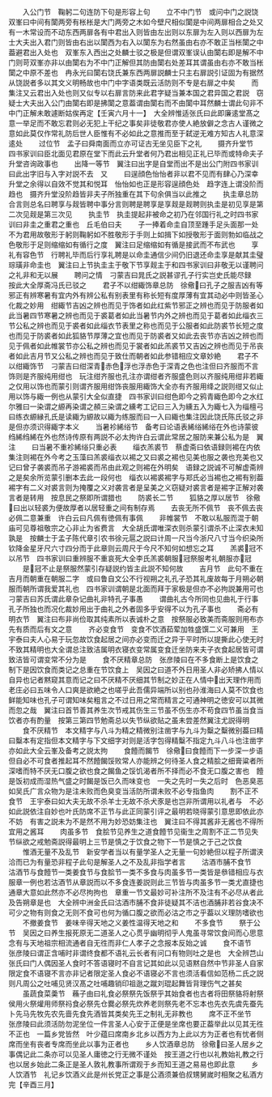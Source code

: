 <!-- { "loadSidebar": true } -->
　　入公门节　鞠躬二句连防下句是形容上句
　　立不中门节　或问中门之説饶双峯曰中间有闑两旁有枨枨是大门两旁之木如今壁尺相似闑是中间两扉相合之处又有一木常设而不动东西两扉各有中君出入则皆由左出则以东扉为左入则以西扉为左士大夫出入君门则皆由右出以闑西为右入以闑东为右然虽由右亦不敢正当枨闑之中葢避君出入处也　双峯东入西出之处麟士驳之极是但谓双峯误认由闑右即是解不中门则苛双峯亦非以由闑右为不中门正解但其防由闑右处差耳其谓虽由右亦不敢当枨闑之中原不差也　冉永光曰闑右饶氏兼东西两扉説麟士只主右扉説引证固为有据然从饶説者多以其文义明畅故也中门中字语类既云活防则不专是右扉之中矣
　　而集注又云君出入处也则又似专以右扉言防来此君字疑当兼本国之君异国之君説　窃疑士大夫出入公门由闑右即是拂闑之意葢谓由闑右而不由闑中耳然麟士谓此句非不中门正解未敢遽断姑俟再定【壬寅六月十一】　大全辨惟适张氏曰此即廉逺堂髙之意一举足而不敢忘君则必无犯上干纪之事矣非徒敬君亦使人絶放僻之念古人谨微之意如此莫仅作常礼防后世人臣惟有不必如此之意推而至于弑逆无难方知古人礼意深逺处
　　过位节　孟子曰舜南面而立亦可证古无坐见臣下之礼
　　摄齐升堂节　四书家训曰臣北面见君原在堂下而此云升堂者何乃君出相见正礼已毕而或特命夫子升堂咨询政事也
　　出降一等节　翼注曰出字是自堂而出不是出公门附四书家训曰此出字旧与入字对説不去　又
　　曰逞顔色怡怡者非以君不见而有肆心乃深幸升堂之余得以自效不觉其和悦耳　怡怡如也正是形容逞顔色处　趋字连上谓没阶而趋也　摄齐升堂没阶趋皆非夫子所独重在其下句余俱当以此推之
　　执圭章总防　合言则总名曰聘享与觌皆聘中事分言则聘是聘享是享觌是觌聘则执圭是初见享是第二次见觌是第三次见
　　执圭节　执圭提起非被命之初乃在邻国行礼之时四书家训曰非圭之重君之重也　丘毛伯曰夫
　　子一捧着命圭自顶至踵手足头面那一处不为君用故敬形于躬则鞠躬如不胜敬形于手则上如揖下如授敬形于面则勃如临战之色敬形于足则缩缩如有循行之度　翼注曰足缩缩如有循是接武而不布武也
　　享礼有容色节　行聘礼毕而后行享礼聘是以命圭通信少间仍旧退还命圭享是献其圭璧琮璜非命圭也　翼注曰上节执圭主于敬下节享觌主于和四书家训曰非敬无以谨聘问之礼非和无以展
　　聘问之情　刁蒙吉曰晁氏之説甚谬孔子行实岂史氏能尽録　按此大全厚斋冯氏已驳之
　　君子不以绀緅饰章总防　徐儆曰孔子之服吉凶有等邪正有辨寒暑有宜内外有辨公私有别表里有称长短有度厚薄有宜其动必中则皆圣心化裁之妙用　绀緅节吉凶之辨也而见于饰者如此红紫节邪正之辨也而见于防服者如此当暑四节寒暑之辨也而见于裘葛者如此当暑节内外之辨也而见于葛者如此缁衣三节公私之辨也而见于裘者如此缁衣节表里之称也而见于公服者如此防裘节长短之度也而见于防裘者如此狐貉节厚薄之宜也而见于防裘者又如此去丧节亦吉凶之辨也而见于佩者如此帷裳节亦公私之辨也而见于裳者如此羔裘节又吉凶之辨也而见于吊丧者如此吉月节又公私之辨也而见于致仕而朝者如此参错相应文章妙絶
　　君子不以绀緅饰节　刁蒙吉曰绀深青赤色浮也浮赤色于深青之色也注但曰齐服而不言饰则是齐服纯用绀也　玩注绀齐服也孔注亦谓绀者齐服盛色则以齐服纯用绀非若緅之仅用以饰也而蒙引则谓齐服用绀饰丧服用緅饰大全亦有齐服用绛之説则绀又似止用以饰与緅一例也从蒙引大全似直捷　四书家训曰绀色即今之鸦青緅色即今之水红　尔雅曰一染谓之縓再染谓之頳三染谓之纁考工记曰三入为纁五入为緅七入为缁檀弓曰练衣縓縁孔氏是读緅为縓故以緅为练服而曰一入曰緅也集注因此饶氏陈氏驳之非是但亦须识得緅字本义
　　当暑袗絺绤节　备考曰论语表絺绤絺绤在外也诗蒙彼绉絺绉絺在外也然诗传原有两説不必太拘许白云谓此常居之服防来兼公私为是　翼注
　　曰当暑不重袗絺绤只重必表
　　缁衣羔裘节　蔡虚斋曰依语録则裼在内依集注则裼在外今考之玉藻曰羔裘缁衣以裼之又曰裘之裼也见美也服之袭也充美也又记曰曾子袭裘而吊子游裼裘而吊由此观之则裼在外明矣　语録之説诚不可解虚斋辨之是矣余所览蒙引删本去此一段何也　缁衣以裼裘裼字与郑氏必当裼也之裼有别葢裼字有二义对裘言则为掩覆之义对袭言者是呈美之义窃疑对裘言者是裼字正解对袭言者是转用　按息民之祭即所谓腊也
　　防裘长二节
　　狐貉之厚以居节　徐儆曰出以轻裘为便故厚者以居轻重之间有制存焉
　　去丧无所不佩节　丧不佩去丧必佩二意兼重　许白云曰凡佩有徳佩有事佩
　　非帷裳节　不敢以私服而混于朝庙可见尊祖敬宗之心非止为省费言　大全胡氏谓唯深衣则杀蒙引谓杀不止深衣未知孰是　按麟士于孟子陈代章引农书徐元扈之説曰计周一尺当今浙尺八寸当今织染所钦降金星牙尺六寸四分而于此章则云周尺于今尺不知何如想忘之耳
　　羔裘冠不以吊节　四书家训曰重辨服不重哀死大全李氏羔裘朝服冠祭服考礼朝服亦冠
　　是冠不止是祭服然蒙引存疑説约皆主此説不知何故
　　吉月节　此句不重在吉月而朝重在朝服二字　或曰鲁自文公不行视朔之礼孔子恐其礼废故每于月朔必朝服而朝所谓我爱其礼也　四书家训谓朝是北面而拜于家极是但亦不必拘説兼用可也刁蒙吉曰苏氏谓此章杂记曲礼非特孔子事愚
　　谓曲礼古今所同也见曲礼于行事孔子所独也而况化裁妙用出于曲礼之外者固多乎安得不以为孔子事也
　　斋必有明衣节　翼注曰布非尚俭取其纯素所以表诚朴之意　按祭服必致美而斋服则用布亦先有质而后有文之意
　　齐必变食节　变食不饮酒茹荤加牲盛馔二义可兼用　王宇泰曰夫人心易于玩忽故饮食起居之间亦必变而迁之异于平时所以提撕此心使无时不致其精明也大全谓总注致洁属明衣寝衣变常属变食迁坐防来夫子衣食起居皆可谓致洁皆可谓变常不分为是
　　食不厌精章总防　张彦陵曰在不多食断上是饮食之制下是因饮食而类记之总重在节饮食上　吴因之曰道不外日用圣人非必矫拂人情以自异也记者黙窥其意而记之曰不厌精不厌细其节制之妙正在人情中出天理作用而老庄必曰五味令人口爽是欲絶之也嗟乎此吾儒异端所以别也孙淮海曰人莫不饮食也鲜能知味也孔子可谓知味矣粗言之不过日用之常而精言之可通神明之徳安可以其微而忽之哉　翼注曰首节善其养生次节戒其伤生三节虽不伤生亦不苟食四节虽当食当饮者亦有酌量　按第三第四节勉斋总以失节纵欲贴之虽未尝差然翼注尤説得明
　　食不厌精节　本文精字与八斗为精之精微别注凿字与九斗为糳之糳微别葢曰精曰糳本有定指但本文精字与下文细字对则是活字包得精糳不指定九斗八斗也注凿字亦如此大全云峯及备考之説太拘
　　食饐而餲节　徐儆曰食饐而下一步深一步语但自必不可食者推起耳不然饐餲馁败常人亦能辨之何待圣人食之精脍之细膏粱者所深嗜而特不厌无口腹之欲也食之餲鱼之馁饥渴者所不择而必不食无口腹之害也　饐是饭初成而湿热气盛之时餲是饭已久而味变也　一失之先时一失之后时　色恶臭恶如吴氏广言众物为是注未败而色臭变当活防所谓未败不必专指鱼肉
　　割不正不食节　王宇泰曰如大夫无故不杀羊士无故不杀犬豕是也岂非所谓用以礼者与　不必如此説依注自妙也叶氏防席不正节与此正同蒙引评之最明若晓得蒙引意思即依此亦不妨　有害之説未为不是然不用为妙恐妨集注也　翼注曰不得其酱非无酱也不得所宜用之酱耳
　　肉虽多节　食脍节见养生之道食饐节见衞生之周割不正二节见失节纵欲之戒勉斋説得最明上三节是慎之于饮食之物下一节是慎之于己之饮食
　　惟酒无量不及乱节　新安学者当以有量学圣人之无量一句妙絶但以程子所谓浃洽而已为有量恐非程子此句是解圣人之不及乱非指学者言
　　沽酒市脯不食节　沽酒节与食饐节一类姜食节与食脍节一类不多食与肉虽多节一类皆是叅错相应与衣服章一例也若沽酒节从章説而以不多食连姜説则此三节皆与肉虽多节一类尤直捷也通章大意如此然亦不必尽拘拘也　章重一节文最妙可补注所不及注有不必尽从者此及告朔章是也　大全辨中洲金氏曰沽酒市脯不食非徒疑其不洁也酒脯非若谷食决不可少之物有则食之无则不食可也何为循口腹之欲而必沽之市之乎葢以义理防嗜欲也
　　不撤姜食节　姜味辛得天地之义姜性温得天地之和
　　不多食节
　　祭于公节　吴因之曰养生报死原无二道圣人之心贯乎幽明彻乎人鬼虽寻常饮食间而心思意念有与天地祖宗相流通者自无徃而非仁人孝子之念报本反始之诚
　　食不语节　张彦陵曰谓正含哺时非谓终食都不语礼云长者有问口有物则吐之是也　大全辨芑山张氏曰门人偶因圣人食时不答语寝时不自言记其如此以见语黙自然中节非圣人自家限定食不语寝不言亦非记者限定圣人食必不语寝必不言也须活看信如范杨二氏之説则凡周公之吐哺见贤汉髙之吐哺趣销印祖逖之蹴刘琨起舞皆背理伤气之甚矣
　　虽蔬食菜羮节　蘓子由曰礼食必祭祭先饭祭乎其始食者也古者将田祭貉将射祭侯用火祭爟用师祭祃食必祭先仓爨必祭先炊养老则祭先老不忘本也先衣先虞先蚕先卜先马先牧先农先啬先食先酒皆其类矣先王之制礼无非教也
　　席不正不坐节　张彦陵曰此须活防勿泥坐位一件言圣人心安于正便是坐席也要正葢举此以见其无徃不正也　一篇乡党皆然　叶少蕴曰席南乡北乡以西方为上此以方为正者也有忧者侧席而坐有丧者专席而坐此以事为正者也
　　乡人饮酒章总防　徐儆曰圣人居乡之事偶记此二条亦可以见圣人庸徳之行无微不谨处　按王道之行也以礼教始礼教之行也以居乡始此二条正是圣人敦礼教事所谓观于乡而知王道之易易也即此意
　　乡人饮酒节　礼记乡饮酒义此是州长党正之事是公酒须兼伯叔甥舅嵗时相聚之私酒方完【辛酉三月】

